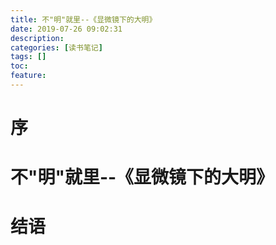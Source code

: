 ```yaml
---
title: 不"明"就里--《显微镜下的大明》
date: 2019-07-26 09:02:31
description: 
categories: [读书笔记]
tags: [] 
toc: 
feature: 
---
```

# 序
<!-- more -->

# 不"明"就里--《显微镜下的大明》

# 结语